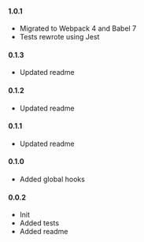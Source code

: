 #### 1.0.1
 * Migrated to Webpack 4 and Babel 7
 * Tests rewrote using Jest

#### 0.1.3
 * Updated readme

#### 0.1.2
 * Updated readme

#### 0.1.1
 * Updated readme

#### 0.1.0
 * Added global hooks

#### 0.0.2
 * Init
 * Added tests
 * Added readme